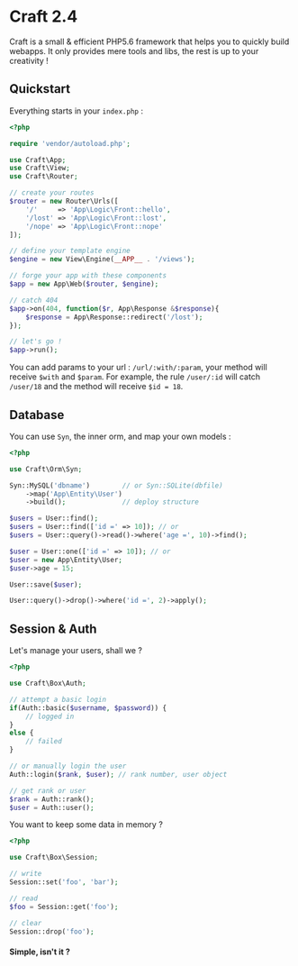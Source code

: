 # Craft 2.4

Craft is a small & efficient PHP5.6 framework that helps you to quickly build webapps.
It only provides mere tools and libs, the rest is up to your creativity !


## Quickstart

Everything starts in your `index.php` :

```php
<?php

require 'vendor/autoload.php';

use Craft\App;
use Craft\View;
use Craft\Router;

// create your routes
$router = new Router\Urls([
    '/'     => 'App\Logic\Front::hello',
    '/lost' => 'App\Logic\Front::lost',
    '/nope' => 'App\Logic\Front::nope'
]);

// define your template engine
$engine = new View\Engine(__APP__ . '/views');

// forge your app with these components
$app = new App\Web($router, $engine);

// catch 404
$app->on(404, function($r, App\Response &$response){
    $response = App\Response::redirect('/lost');
});

// let's go !
$app->run();
```

You can add params to your url : `/url/:with/:param`, your method will receive `$with` and `$param`.
For example, the rule `/user/:id` will catch `/user/18` and the method will receive `$id = 18`.


## Database

You can use `Syn`, the inner orm, and map your own models :

```php
<?php

use Craft\Orm\Syn;

Syn::MySQL('dbname')        // or Syn::SQLite(dbfile)
    ->map('App\Entity\User')
    ->build();              // deploy structure

$users = User::find();
$users = User::find(['id =' => 10]); // or
$users = User::query()->read()->where('age =', 10)->find();

$user = User::one(['id =' => 10]); // or
$user = new App\Entity\User;
$user->age = 15;

User::save($user);

User::query()->drop()->where('id =', 2)->apply();
```

## Session & Auth

Let's manage your users, shall we ?

```php
<?php

use Craft\Box\Auth;

// attempt a basic login
if(Auth::basic($username, $password)) {
    // logged in
}
else {
    // failed
}

// or manually login the user
Auth::login($rank, $user); // rank number, user object

// get rank or user
$rank = Auth::rank();
$user = Auth::user();

```

You want to keep some data in memory ?

```php
<?php

use Craft\Box\Session;

// write
Session::set('foo', 'bar');

// read
$foo = Session::get('foo');

// clear
Session::drop('foo');
```

#### Simple, isn't it ?